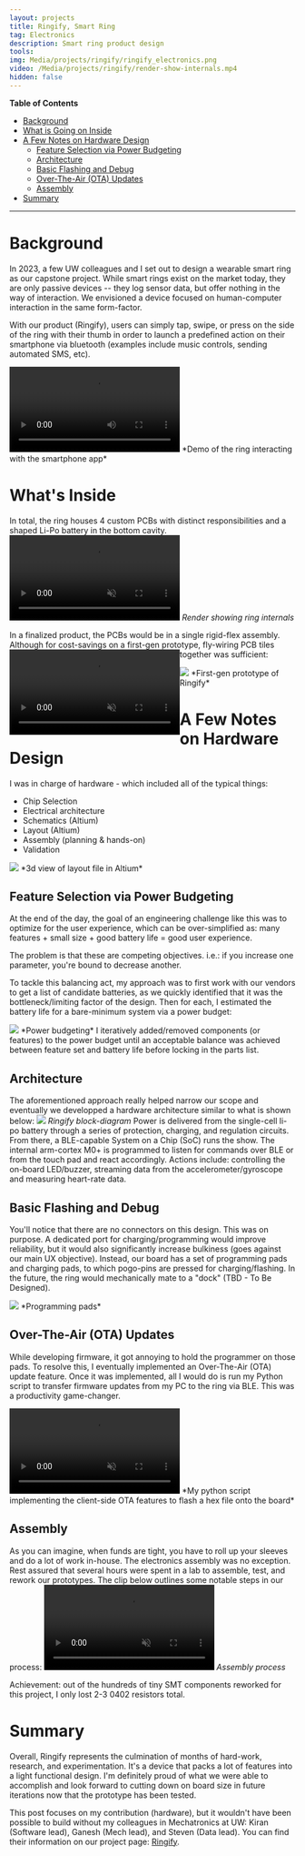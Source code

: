 ```yaml
---
layout: projects
title: Ringify, Smart Ring
tag: Electronics
description: Smart ring product design
tools: 
img: Media/projects/ringify/ringify_electronics.png
video: /Media/projects/ringify/render-show-internals.mp4
hidden: false
---
```

**Table of Contents**
- [Background](#background)
- [What is Going on Inside](#what-is-going-on-inside)
- [A Few Notes on Hardware Design](#a-few-notes-on-hardware-design)
  * [Feature Selection via Power Budgeting](#feature-selection-via-power-budgeting)
  * [Architecture](#architecture)
  * [Basic Flashing and Debug](#basic-flashing-and-debug)
  * [Over-The-Air (OTA) Updates](#over-the-air-ota-updates)
  * [Assembly](#assembly)
- [Summary](#summary)

___
# Background
In 2023, a few UW colleagues and I set out to design a wearable smart ring as our capstone project. While smart rings exist on the market today, they are only passive devices -- they log sensor data, but offer nothing in the way of interaction. We envisioned a device focused on human-computer interaction in the same form-factor.

With our product (Ringify), users can simply tap, swipe, or press on the side of the ring with their thumb in order to launch a predefined action on their smartphone via bluetooth (examples include music controls, sending automated SMS, etc).

<video controls>
 <source src="/Media/projects/ringify/demo.mp4" type="video/mp4">
</video>
*Demo of the ring interacting with the smartphone app*

# What's Inside

In total, the ring houses 4 custom PCBs with distinct responsibilities and a shaped Li-Po battery in the bottom cavity.
<video autoplay loop muted playsinline>
 <source src="/Media/projects/ringify/render-show-internals.mp4" type="video/mp4">
</video>
*Render showing ring internals*

In a finalized product, the PCBs would be in a single rigid-flex assembly. Although for cost-savings on a first-gen prototype, fly-wiring PCB tiles together was sufficient:
<video autoplay loop muted playsinline style="float:left;">
 <source src="/Media/projects/ringify/asy.mp4" type="video/mp4">
</video>

<!-- <img src="/Media/projects/ringify/half-opened.jpg"> -->
<img src="/Media/projects/ringify/on-finger.jpg">
*First-gen prototype of Ringify*

# A Few Notes on Hardware Design
I was in charge of hardware - which included all of the typical things:
- Chip Selection
- Electrical architecture
- Schematics (Altium)
- Layout (Altium)
- Assembly (planning & hands-on)
- Validation
<img src="/Media/projects/ringify/layout-3d.jpg">
*3d view of layout file in Altium*


## Feature Selection via Power Budgeting
At the end of the day, the goal of an engineering challenge like this was to optimize for the user experience, which can be over-simplified as: many features + small size + good battery life = good user experience.

The problem is that these are competing objectives. i.e.: if you increase one parameter, you're bound to decrease another.

To tackle this balancing act, my approach was to first work with our vendors to get a list of candidate batteries, as we quickly identified that it was the bottleneck/limiting factor of the design. Then for each, I estimated the battery life for a bare-minimum system via a power budget:

<img src="/Media/projects/ringify/power-budget.jpg">
*Power budgeting*
I iteratively added/removed components (or features) to the power budget until an acceptable balance was achieved between feature set and battery life before locking in the parts list.

## Architecture
The aforementioned approach really helped narrow our scope and eventually we developped a hardware architecture similar to what is shown below:
<img src="/Media/projects/ringify/block-diagram.jpg">
*Ringify block-diagram*
Power is delivered from the single-cell li-po battery through a series of protection, charging, and regulation circuits. From there, a BLE-capable System on a Chip (SoC) runs the show. The internal arm-cortex M0+ is programmed to listen for commands over BLE or from the touch pad and react accordingly. Actions include: controlling the on-board LED/buzzer, streaming data from the accelerometer/gyroscope and measuring heart-rate data.

## Basic Flashing and Debug
You'll notice that there are no connectors on this design. This was on purpose. A dedicated port for charging/programming would improve reliability, but it would also significantly increase bulkiness (goes against our main UX objective). Instead, our board has a set of programming pads and charging pads, to which pogo-pins are pressed for charging/flashing. In the future, the ring would mechanically mate to a "dock" (TBD - To Be Designed).

<img src="/Media/projects/ringify/programming-pads.jpg">
*Programming pads*

## Over-The-Air (OTA) Updates
While developing firmware, it got annoying to hold the programmer on those pads. To resolve this, I eventually implemented an Over-The-Air (OTA) update feature. Once it was implemented, all I would do is run my Python script to transfer firmware updates from my PC to the ring via BLE. This was a productivity game-changer.

<video autoplay loop muted playsinline>
 <source src="/Media/projects/ringify/ota.mp4" type="video/mp4">
</video>
*My python script implementing the client-side OTA features to flash a hex file onto the board*

## Assembly
As you can imagine, when funds are tight, you have to roll up your sleeves and do a lot of work in-house. The electronics assembly was no exception. Rest assured that several hours were spent in a lab to assemble, test, and rework our prototypes. The clip below outlines some notable steps in our process:
<video autoplay loop muted playsinline>
 <source src="/Media/projects/ringify/assembly-process.mp4" type="video/mp4">
</video>
*Assembly process*

Achievement: out of the hundreds of tiny SMT components reworked for this project, I only lost 2-3 0402 resistors total.

# Summary
Overall, Ringify represents the culmination of months of hard-work, research, and experimentation. It's a device that packs a lot of features into a light functional design. I'm definitely proud of what we were able to accomplish and look forward to cutting down on board size in future iterations now that the prototype has been tested.

This post focuses on my contribution (hardware), but it wouldn't have been possible to build without my colleagues in Mechatronics at UW: Kiran (Software lead), Ganesh (Mech lead), and Steven (Data lead). You can find their information on our project page: [Ringify](https://ringify.github.io/).